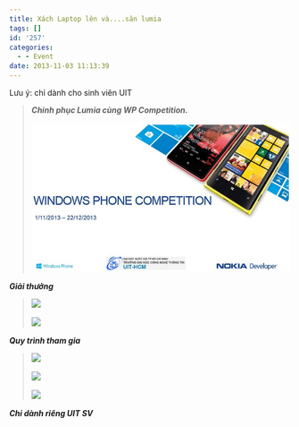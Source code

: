 ```yaml
---
title: Xách Laptop lên và....săn lumia
tags: []
id: '257'
categories:
  - - Event
date: 2013-11-03 11:13:39
---
```


Lưu ý: chỉ dành cho sinh viên UIT
<!-- more -->
> **_Chinh phục Lumia cùng WP Competition._**
>
> ![](/images/flickr/2819/10642027536_ed0a9a6c2a_z.jpg)

**_Giải thưởng_**
> 
> ![](http://farm3.staticflickr.com/2821/10642032485_8e23de30db_b.jpg)
> 
> ![](http://farm3.staticflickr.com/2808/10642040315_da77331be4_b.jpg)

**_Quy trình tham gia_**

> ![](http://farm3.staticflickr.com/2868/10642011045_8a0847a1f6_b.jpg)
> 
> ![](http://farm8.staticflickr.com/7343/10642268783_f97e191b4c_b.jpg)
> 
> ![](http://farm6.staticflickr.com/5500/10642293243_21e53de8fb_z.jpg)


**_Chỉ dành riêng UIT SV_**
